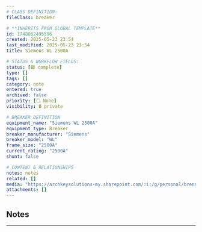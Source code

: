 ```yaml
---
# CLASS DEFINITION:
fileClass: breaker

# **INHERITS FROM GLOBAL TEMPLATE**
id: 1748062495596
created: 2025-05-23 23:54
last_modified: 2025-05-23 23:54
title: Siemens WL 2500A

# STATUS & WORKFLOW FIELDS:
status: [🟩 complete]
type: []
tags: []
category: note
entered: true
archived: false
priority: [⚪ None]
visibility: 🔒 private

# BREAKER DEFINITION
equipment_name: "Siemens WL 2500A"
equipment_type: Breaker
breaker_manufacturer: "Siemens"
breaker_model: "WL"
frame_size: "2500A"
current_rating: "2500A"
shunt: false

# CONTENT & RELATIONSHIPS
notes: notes
related: []
media: "https://archkeysolutions-my.sharepoint.com/:i:/g/personal/brennan_salibrici_prokey_com/EWk8hWtOW8lIoopnA2_yoqsBuNx9px0lVnbS5oxX2870QA?e=fOLbhk"
attachments: []
---
```


## Notes
---

